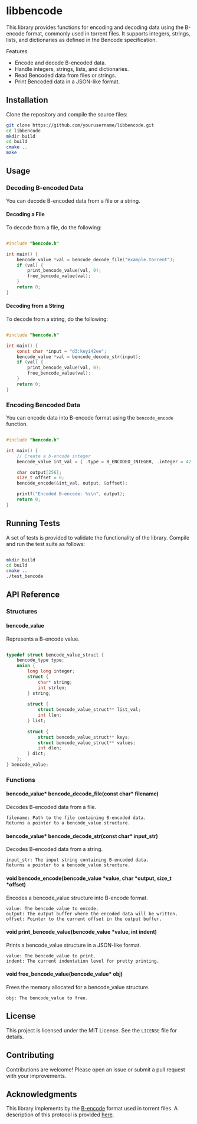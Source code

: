 # libbencode

This library provides functions for encoding and decoding data using the B-encode format, commonly used in torrent files. It supports integers, strings, lists, and dictionaries as defined in the Bencode specification.

Features
- Encode and decode B-encoded data.
- Handle integers, strings, lists, and dictionaries.
- Read Bencoded data from files or strings.
- Print Bencoded data in a JSON-like format.

## Installation

Clone the repository and compile the source files:

```sh
git clone https://github.com/yourusername/libbencode.git
cd libbencode
mkdir build
cd build
cmake ..
make
```

## Usage

### Decoding B-encoded Data

You can decode B-encoded data from a file or a string.

#### Decoding a File

To decode from a file, do the following:

```c

#include "bencode.h"

int main() {
    bencode_value *val = bencode_decode_file("example.torrent");
    if (val) {
        print_bencode_value(val, 0);
        free_bencode_value(val);
    }
    return 0;
}
```

#### Decoding from a String

To decode from a string, do the following:

```c

#include "bencode.h"

int main() {
    const char *input = "d3:keyi42ee";
    bencode_value *val = bencode_decode_str(input);
    if (val) {
        print_bencode_value(val, 0);
        free_bencode_value(val);
    }
    return 0;
}
```

### Encoding Bencoded Data

You can encode data into B-encode format using the `bencode_encode` function.

```c

#include "bencode.h"

int main() {
    // Create a b-encode integer
    bencode_value int_val = { .type = B_ENCODED_INTEGER, .integer = 42 };

    char output[256];
    size_t offset = 0;
    bencode_encode(&int_val, output, &offset);

    printf("Encoded B-encode: %s\n", output);
    return 0;
}
```

## Running Tests

A set of tests is provided to validate the functionality of the library. Compile and run the test suite as follows:

```sh

mkdir build
cd build
cmake ..
./test_bencode
```

## API Reference


### Structures

#### bencode_value

Represents a B-encode value.

```c

typedef struct bencode_value_struct {
    bencode_type type;
    union {
        long long integer;
        struct {
            char* string;
            int strlen;
        } string;
        
        struct {
            struct bencode_value_struct** list_val;
            int llen;
        } list;
        
        struct {
            struct bencode_value_struct** keys;
            struct bencode_value_struct** values;
            int dlen;
        } dict;
    };
} bencode_value;
```

### Functions

#### bencode_value* bencode_decode_file(const char* filename)

Decodes B-encoded data from a file.

    filename: Path to the file containing B-encoded data.
    Returns a pointer to a bencode_value structure.

#### bencode_value* bencode_decode_str(const char* input_str)

Decodes B-encoded data from a string.

    input_str: The input string containing B-encoded data.
    Returns a pointer to a bencode_value structure.

#### void bencode_encode(bencode_value *value, char *output, size_t *offset)

Encodes a bencode_value structure into B-encode format.

    value: The bencode_value to encode.
    output: The output buffer where the encoded data will be written.
    offset: Pointer to the current offset in the output buffer.

#### void print_bencode_value(bencode_value *value, int indent)

Prints a bencode_value structure in a JSON-like format.

    value: The bencode_value to print.
    indent: The current indentation level for pretty printing.

#### void free_bencode_value(bencode_value* obj)

Frees the memory allocated for a bencode_value structure.

    obj: The bencode_value to free.

## License

This project is licensed under the MIT License. See the `LICENSE` file for details.

## Contributing

Contributions are welcome! Please open an issue or submit a pull request with your improvements.

## Acknowledgments

This library implements by the [B-encode](https://en.wikipedia.org/wiki/Bencode) format used in torrent files. A description of this protocol is provided [here](https://wiki.theory.org/BitTorrentSpecification#Bencoding).